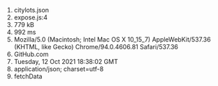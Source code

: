 1. citylots.json
2. expose.js:4
3. 779 kB
4. 992 ms
5. Mozilla/5.0 (Macintosh; Intel Mac OS X 10_15_7) AppleWebKit/537.36 (KHTML, like Gecko) Chrome/94.0.4606.81 Safari/537.36
6. GitHub.com
7. Tuesday, 12 Oct 2021 18:38:02 GMT
8. application/json; charset=utf-8
9. fetchData